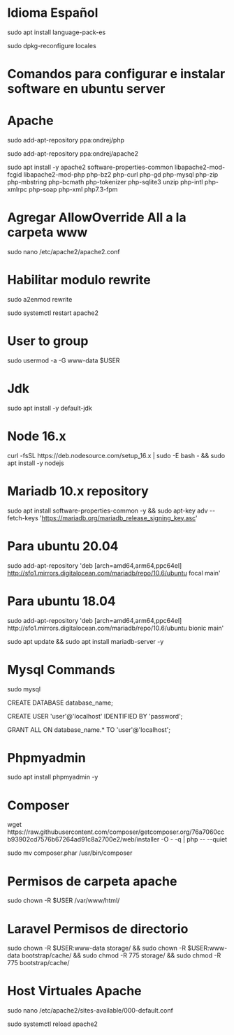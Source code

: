 # Idioma Español

<p>sudo apt install language-pack-es</p>
<p>sudo dpkg-reconfigure locales</p>

# Comandos para configurar e instalar software en ubuntu server

# Apache
<p>sudo add-apt-repository ppa:ondrej/php</p>
<p>sudo add-apt-repository ppa:ondrej/apache2</p>
<p>sudo apt install -y apache2 software-properties-common libapache2-mod-fcgid libapache2-mod-php php-bz2 php-curl php-gd php-mysql php-zip php-mbstring php-bcmath php-tokenizer php-sqlite3 unzip php-intl php-xmlrpc php-soap php-xml php7.3-fpm</p>


# Agregar AllowOverride All a la carpeta www
<p>sudo nano /etc/apache2/apache2.conf</p>

# Habilitar modulo rewrite
<p>sudo a2enmod rewrite</p>
<p>sudo systemctl restart apache2</p>

# User to group
<p>sudo usermod -a -G www-data $USER</p>

# Jdk
<p>sudo apt install -y default-jdk</p>

# Node 16.x

<p>curl -fsSL https://deb.nodesource.com/setup_16.x | sudo -E bash - && sudo apt install -y nodejs</p>


# Mariadb 10.x repository

sudo apt install software-properties-common -y && sudo apt-key adv --fetch-keys 'https://mariadb.org/mariadb_release_signing_key.asc'
# Para ubuntu 20.04

sudo add-apt-repository 'deb [arch=amd64,arm64,ppc64el] http://sfo1.mirrors.digitalocean.com/mariadb/repo/10.6/ubuntu focal main'
# Para ubuntu 18.04
<p>sudo add-apt-repository 'deb [arch=amd64,arm64,ppc64el] http://sfo1.mirrors.digitalocean.com/mariadb/repo/10.6/ubuntu bionic main'</p>
<p>sudo apt update && sudo apt install mariadb-server -y</p>

# Mysql Commands

<p>sudo mysql</p>
<p>CREATE DATABASE database_name;</p>
<p>CREATE USER 'user'@'localhost' IDENTIFIED BY 'password';</p>
<p>GRANT ALL ON database_name.* TO 'user'@'localhost';</p>

# Phpmyadmin

sudo apt install phpmyadmin -y

# Composer

<p>wget https://raw.githubusercontent.com/composer/getcomposer.org/76a7060ccb93902cd7576b67264ad91c8a2700e2/web/installer -O - -q | php -- --quiet</p>
<p>sudo mv composer.phar /usr/bin/composer

# Permisos de carpeta apache 
<p>sudo chown -R $USER /var/www/html/</p>

# Laravel Permisos de directorio
<p>sudo chown -R $USER:www-data storage/ && sudo chown -R $USER:www-data bootstrap/cache/ && sudo chmod -R 775 storage/ && sudo chmod -R 775 bootstrap/cache/</p>

# Host Virtuales Apache

<p>sudo nano /etc/apache2/sites-available/000-default.conf</p>
<p>sudo systemctl reload apache2</p>
